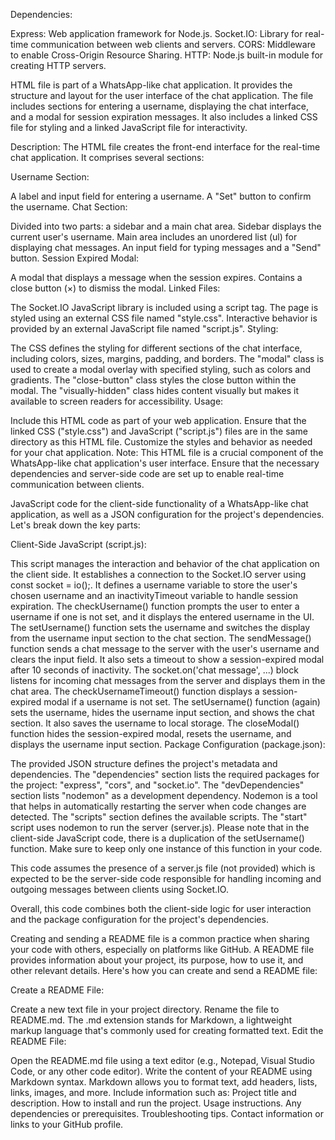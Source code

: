 
Dependencies:

Express: Web application framework for Node.js.
Socket.IO: Library for real-time communication between web clients and servers.
CORS: Middleware to enable Cross-Origin Resource Sharing.
HTTP: Node.js built-in module for creating HTTP servers.


HTML file is part of a WhatsApp-like chat application. It provides the structure and layout for the user interface of the chat application. The file includes sections for entering a username, displaying the chat interface, and a modal for session expiration messages. It also includes a linked CSS file for styling and a linked JavaScript file for interactivity.

Description:
The HTML file creates the front-end interface for the real-time chat application. It comprises several sections:

Username Section:

A label and input field for entering a username.
A "Set" button to confirm the username.
Chat Section:

Divided into two parts: a sidebar and a main chat area.
Sidebar displays the current user's username.
Main area includes an unordered list (ul) for displaying chat messages.
An input field for typing messages and a "Send" button.
Session Expired Modal:

A modal that displays a message when the session expires.
Contains a close button (&times;) to dismiss the modal.
Linked Files:

The Socket.IO JavaScript library is included using a script tag.
The page is styled using an external CSS file named "style.css".
Interactive behavior is provided by an external JavaScript file named "script.js".
Styling:

The CSS defines the styling for different sections of the chat interface, including colors, sizes, margins, padding, and borders.
The "modal" class is used to create a modal overlay with specified styling, such as colors and gradients.
The "close-button" class styles the close button within the modal.
The "visually-hidden" class hides content visually but makes it available to screen readers for accessibility.
Usage:

Include this HTML code as part of your web application.
Ensure that the linked CSS ("style.css") and JavaScript ("script.js") files are in the same directory as this HTML file.
Customize the styles and behavior as needed for your chat application.
Note:
This HTML file is a crucial component of the WhatsApp-like chat application's user interface. Ensure that the necessary dependencies and server-side code are set up to enable real-time communication between clients.

JavaScript code for the client-side functionality of a WhatsApp-like chat application, as well as a JSON configuration for the project's dependencies. Let's break down the key parts:

Client-Side JavaScript (script.js):

This script manages the interaction and behavior of the chat application on the client side.
It establishes a connection to the Socket.IO server using const socket = io();.
It defines a username variable to store the user's chosen username and an inactivityTimeout variable to handle session expiration.
The checkUsername() function prompts the user to enter a username if one is not set, and it displays the entered username in the UI.
The setUsername() function sets the username and switches the display from the username input section to the chat section.
The sendMessage() function sends a chat message to the server with the user's username and clears the input field. It also sets a timeout to show a session-expired modal after 10 seconds of inactivity.
The socket.on('chat message', ...) block listens for incoming chat messages from the server and displays them in the chat area.
The checkUsernameTimeout() function displays a session-expired modal if a username is not set.
The setUsername() function (again) sets the username, hides the username input section, and shows the chat section. It also saves the username to local storage.
The closeModal() function hides the session-expired modal, resets the username, and displays the username input section.
Package Configuration (package.json):

The provided JSON structure defines the project's metadata and dependencies.
The "dependencies" section lists the required packages for the project: "express", "cors", and "socket.io".
The "devDependencies" section lists "nodemon" as a development dependency. Nodemon is a tool that helps in automatically restarting the server when code changes are detected.
The "scripts" section defines the available scripts. The "start" script uses nodemon to run the server (server.js).
Please note that in the client-side JavaScript code, there is a duplication of the setUsername() function. Make sure to keep only one instance of this function in your code.

This code assumes the presence of a server.js file (not provided) which is expected to be the server-side code responsible for handling incoming and outgoing messages between clients using Socket.IO.

Overall, this code combines both the client-side logic for user interaction and the package configuration for the project's dependencies.



Creating and sending a README file is a common practice when sharing your code with others, especially on platforms like GitHub. A README file provides information about your project, its purpose, how to use it, and other relevant details. Here's how you can create and send a README file:

Create a README File:

Create a new text file in your project directory.
Rename the file to README.md. The .md extension stands for Markdown, a lightweight markup language that's commonly used for creating formatted text.
Edit the README File:

Open the README.md file using a text editor (e.g., Notepad, Visual Studio Code, or any other code editor).
Write the content of your README using Markdown syntax. Markdown allows you to format text, add headers, lists, links, images, and more.
Include information such as:
Project title and description.
How to install and run the project.
Usage instructions.
Any dependencies or prerequisites.
Troubleshooting tips.
Contact information or links to your GitHub profile.



